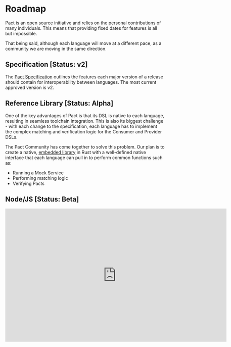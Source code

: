 # Roadmap

Pact is an open source initiative and relies on the personal contributions of many individuals. This means that providing fixed dates for features is all but impossible. 

That being said, although each language will move at a different pace, as a community we are moving in the same direction. 

## Specification [Status: v2]
The [Pact Specification](https://github.com/pact-foundation/pact-specification/) outlines the features each major version of a release should contain for interoperability between languages. The most current approved version is v2. 

## Reference Library [Status: Alpha]
One of the key advantages of Pact is that its DSL is native to each language, resulting in seamless toolchain integration. This is also its biggest challenge - with each change to the specification, each language has to implement the complex matching and verification logic for the Consumer and Provider DSLs.

The Pact Community has come together to solve this problem. Our plan is to create a native, [embedded library](https://github.com/pact-foundation/pact-reference/) in Rust with a well-defined native interface that each language can pull in to perform common functions such as:

* Running a Mock Service
* Performing matching logic
* Verifying Pacts

## Node/JS [Status: Beta]

<p style="text-align: center;">
<iframe src="https://docs.google.com/a/dius.com.au/presentation/d/133JGQamMsvhDT6xQQRY78gdNYPWkqcZG2xYXbWex1XI/embed?start=false&loop=false&delayms=3000" frameborder="0" width="700" height="422" allowfullscreen="true" mozallowfullscreen="true" webkitallowfullscreen="true"></iframe>
</p>